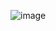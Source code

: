 ![image](https://user-images.githubusercontent.com/102337705/200198818-e9ce3bac-fa41-41f4-af75-767754124f05.png)
